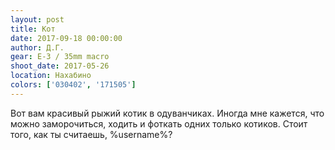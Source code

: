 ```yaml
---
layout: post
title: Кот
date: 2017-09-18 00:00:00
author: Д.Г.
gear: E-3 / 35mm macro
shoot_date: 2017-05-26
location: Нахабино
colors: ['030402', '171505']
---
```

Вот вам красивый рыжий котик в одуванчиках. Иногда мне кажется, что можно заморочиться, ходить и фоткать одних только котиков. Стоит того, как ты считаешь, %username%?
